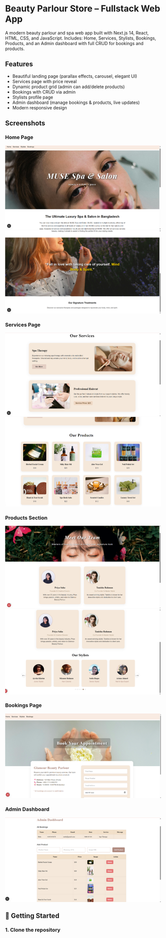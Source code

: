 # Beauty Parlour Store – Fullstack Web App

A modern beauty parlour and spa web app built with Next.js 14, React, HTML, CSS, and JavaScript.
Includes: Home, Services, Stylists, Bookings, Products, and an Admin dashboard with full CRUD for bookings and products.

## Features

- Beautiful landing page (parallax effects, carousel, elegant UI)
- Services page with price reveal
- Dynamic product grid (admin can add/delete products)
- Bookings with CRUD via admin
- Stylists profile page
- Admin dashboard (manage bookings & products, live updates)
- Modern responsive design

## Screenshots

### Home Page
![Home Page 1](screenshots/Screenshot%202025-07-16%20172005.png)
![Home Page 2](screenshots/Screenshot%202025-07-16%20172021.png)

### Services Page
![Services Page 1](./screenshots/Screenshot%202025-07-16%20172101.png)
![Services Page 2](./screenshots/Screenshot%202025-07-16%20172644.png)

### Products Section
![Products](./screenshots/Screenshot%202025-07-16%20172706.png)
![Products](./screenshots/Screenshot%202025-07-16%20172726.png)

### Bookings Page
![Booking](./screenshots/Screenshot%202025-07-16%20172759.png)

### Admin Dashboard
![Admin](./screenshots/Screenshot%202025-07-16%20172928.png)

## 🚀 Getting Started

### 1. Clone the repository


